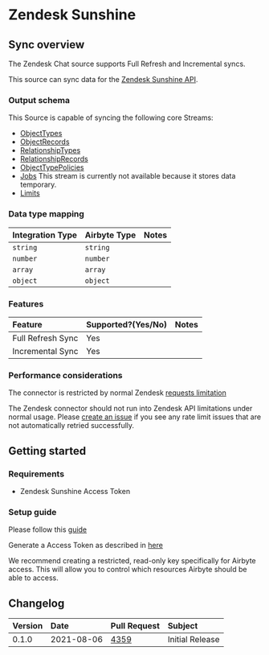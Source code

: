 # Zendesk Sunshine

## Sync overview

The Zendesk Chat source supports Full Refresh and Incremental syncs.

This source can sync data for the [Zendesk Sunshine API](https://developer.zendesk.com/documentation/custom-data/custom-objects/custom-objects-handbook/).

### Output schema

This Source is capable of syncing the following core Streams:

* [ObjectTypes](https://developer.zendesk.com/api-reference/custom-data/custom-objects-api/resource_types/)
* [ObjectRecords](https://developer.zendesk.com/api-reference/custom-data/custom-objects-api/resources/)
* [RelationshipTypes](https://developer.zendesk.com/api-reference/custom-data/custom-objects-api/relationship_types/)
* [RelationshipRecords](https://developer.zendesk.com/api-reference/custom-data/custom-objects-api/relationships/)
* [ObjectTypePolicies](https://developer.zendesk.com/api-reference/custom-data/custom-objects-api/permissions/)
* [Jobs](https://developer.zendesk.com/api-reference/custom-data/custom-objects-api/jobs/) 
  This stream is currently not available because it stores data temporary.
* [Limits](https://developer.zendesk.com/api-reference/custom-data/custom-objects-api/limits/)




### Data type mapping

| Integration Type | Airbyte Type | Notes |
| :--- | :--- | :--- |
| `string` | `string` |  |
| `number` | `number` |  |
| `array` | `array` |  |
| `object` | `object` |  |

### Features

| Feature | Supported?\(Yes/No\) | Notes |
| :--- | :--- | :--- |
| Full Refresh Sync | Yes |  |
| Incremental Sync | Yes |  |

### Performance considerations

The connector is restricted by normal Zendesk [requests limitation](https://developer.zendesk.com/api-reference/ticketing/account-configuration/usage_limits/)

The Zendesk connector should not run into Zendesk API limitations under normal usage. Please [create an issue](https://github.com/airbytehq/airbyte/issues) if you see any rate limit issues that are not automatically retried successfully.

## Getting started

### Requirements

* Zendesk Sunshine Access Token

### Setup guide

Please follow this [guide](https://developer.zendesk.com/documentation/custom-data/custom-objects/getting-started-with-custom-objects/#enabling-custom-objects)

Generate a Access Token as described in [here](https://developer.zendesk.com/api-reference/ticketing/introduction/#security-and-authentication)

We recommend creating a restricted, read-only key specifically for Airbyte access. This will allow you to control which resources Airbyte should be able to access.

## Changelog

| Version | Date       | Pull Request | Subject |
| :------ | :--------  | :-----       | :------ |
| 0.1.0   | 2021-08-06 | [4359](https://github.com/airbytehq/airbyte/pull/4359) | Initial Release |


